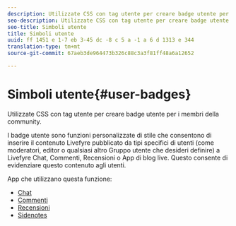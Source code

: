 ```yaml
---
description: Utilizzate CSS con tag utente per creare badge utente per i membri della community.
seo-description: Utilizzate CSS con tag utente per creare badge utente per i membri della community.
seo-title: Simboli utente
title: Simboli utente
uuid: ff 1451 e 1-7 eb 3-45 dc -8 c 5 a -1 a 6 d 1313 e 344
translation-type: tm+mt
source-git-commit: 67aeb3de964473b326c88c3a3f81ff48a6a12652

---
```



# Simboli utente{#user-badges}

Utilizzate CSS con tag utente per creare badge utente per i membri della community.

I badge utente sono funzioni personalizzate di stile che consentono di inserire il contenuto Livefyre pubblicato da tipi specifici di utenti (come moderatori, editor o qualsiasi altro Gruppo utente che desideri definire) a Livefyre Chat, Commenti, Recensioni o App di blog live. Questo consente di evidenziare questo contenuto agli utenti.

App che utilizzano questa funzione:

* [Chat](../../c-about-apps/c-chat-app/c-chat-app.md#c_chat_app)
* [Commenti](/help/using/c-about-apps/c-comments/c-comments.md)
* [Recensioni](../../c-about-apps/c-reviews-app/c-reviews-app.md#c_reviews_app)
* [Sidenotes](../../c-about-apps/c-sidenotes-app/c-sidenotes-app.md#c_sidenotes_app)

